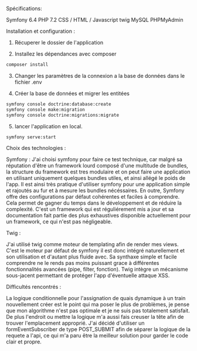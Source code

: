 Spécifications:

Symfony 6.4
PHP 7.2
CSS / HTML / Javascript
twig
MySQL
PHPMyAdmin


Installation et configuration : 

1. Récuperer le dossier de l'application

2. Installez les dépendances avec composer

```bash
composer install
```
3. Changer les paramètres de la connexion a la base de données dans le fichier .env
   
4. Créer la base de données et migrer les entitées

```bash
symfony console doctrine:database:create
symfony console make:migration
symfony console doctrine:migrations:migrate

```

5. lancer l'application en local.

```bash
symfony serve:start
```


Choix des technologies :

Symfony : J'ai choisi symfony pour faire ce test technique, 
car malgré sa réputation d'être un framework lourd composé d'une multitude de bundles,
la structure du framework est tres modulaire et on peut faire une application en utilisant uniquement quelques bundles utiles,
et ainsi allégé le poids de l'app.
Il est ainsi très pratique d'utiliser symfony pour une application simple et rajoutés au fur et à mesure les bundles nécéssaires.
En outre, Symfony offre des configurations par défaut cohérentes et faciles à comprendre. Cela permet de gagner du temps dans le développement et de réduire la complexité.
C'est un framework qui est réguliérement mis a jour et sa documentation fait partie des plus exhaustives disponible actuellement pour un framework, ce qui n'est pas négligeable.

Twig :

J'ai utilisé twig comme moteur de templating afin de render mes views.
C'est le moteur par défaut de symfony il est donc intégré naturellement et son utilisation et d'autant plus fluide avec.
Sa synthaxe simple et facile comprendre ne le rends pas moins puissant grace à différentes fonctionnalités avancées (pipe, filter, fonction).
Twig intègre un mécanisme sous-jacent permettant de protéger l'app d'éventuelle attaque XSS.



Difficultés rencontrés : 

La logique conditionnelle pour l'assignation de quais dynamique à un train nouvellement créer est le point qui ma poser le plus de problèmes,
je pense que mon algorithme n'est pas optimale et je ne suis pas totalement satisfait.
De plus l'endroit ou mettre la logique m'a aussi fais creuser la tête afin de trouver l'emplacement approprié.
J'ai décidé d'utiliser un formEventSubscriber de type POST_SUBMIT afin de séparer la logique de la requete a l'api, ce qui m'a paru être la meilleur solution pour garder le code clair et propre.









